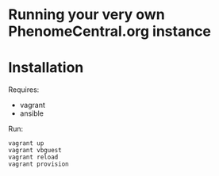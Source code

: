 # Running your very own PhenomeCentral.org instance

# Installation

Requires:

- vagrant
- ansible

Run:

    vagrant up
    vagrant vbguest
    vagrant reload
    vagrant provision
